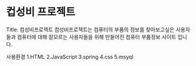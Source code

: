 # 컵성비 프로젝트

Title: 컴성비프로젝트
컴성비프로젝트는 컴퓨터의 부품의 정보를 찾아보고싶은 사용자들과 
컴퓨터에 대해 잘모르는 사용자들을 위해 만들어진
컴퓨터 부품정보 사이트 입니다.

사용환경 
1.HTML
2.JavaScript
3.spring
4.css
5.msyql


